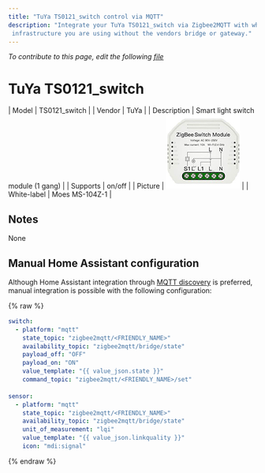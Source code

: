 ```yaml
---
title: "TuYa TS0121_switch control via MQTT"
description: "Integrate your TuYa TS0121_switch via Zigbee2MQTT with whatever smart home
 infrastructure you are using without the vendors bridge or gateway."
---
```


*To contribute to this page, edit the following
[file](https://github.com/Koenkk/zigbee2mqtt.io/blob/master/docs/devices/TS0121_switch.md)*

# TuYa TS0121_switch

| Model | TS0121_switch  |
| Vendor  | TuYa  |
| Description | Smart light switch module (1 gang) |
| Supports | on/off |
| Picture | ![TuYa TS0121_switch](../images/devices/TS0121_switch.jpg) |
| White-label | Moes MS-104Z-1 |

## Notes

None

## Manual Home Assistant configuration
Although Home Assistant integration through [MQTT discovery](../integration/home_assistant) is preferred,
manual integration is possible with the following configuration:


{% raw %}
```yaml
switch:
  - platform: "mqtt"
    state_topic: "zigbee2mqtt/<FRIENDLY_NAME>"
    availability_topic: "zigbee2mqtt/bridge/state"
    payload_off: "OFF"
    payload_on: "ON"
    value_template: "{{ value_json.state }}"
    command_topic: "zigbee2mqtt/<FRIENDLY_NAME>/set"

sensor:
  - platform: "mqtt"
    state_topic: "zigbee2mqtt/<FRIENDLY_NAME>"
    availability_topic: "zigbee2mqtt/bridge/state"
    unit_of_measurement: "lqi"
    value_template: "{{ value_json.linkquality }}"
    icon: "mdi:signal"
```
{% endraw %}


